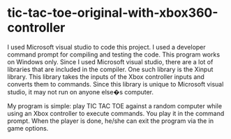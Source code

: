 # tic-tac-toe-original-with-xbox360-controller
I used Microsoft visual studio to code this project. 
I used a developer command prompt for compiling and testing the code. 
This program works on Windows only. 
Since I used Microsoft visual studio, there are a lot of libraries that are included in the compiler. 
One such library is the Xinput library. 
This library takes the inputs of the Xbox controller inputs and converts them to commands. 
Since this library is unique to Microsoft visual studio, it may not run on anyone else�s computer. 

My program is simple: play TIC TAC TOE against a random computer while using an Xbox controller to execute commands. 
You play it in the command prompt. When the player is done, he/she can exit the program via the in game options.
